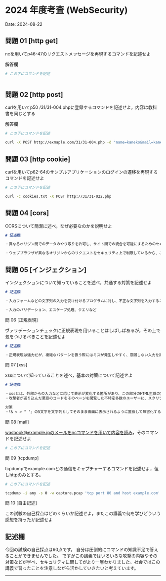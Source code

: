 # 2024 年度考査 (WebSecurity)

Date: 2024-08-22

## 問題 01 [http get]

ncを用いてp46-47のリクエストメッセージを再現するコマンドを記述せよ

解答欄

```bash
# この下にコマンドを記述



```

## 問題 02 [http post]

curlを用いてp50 /31/31-004.phpに登録するコマンドを記述せよ，内容は教科書を同じとする

解答欄

```bash
# この下にコマンドを記述

curl -X POST http://exmaple.com/31/31-004.php -d "name=kaneko&mail=kaneko@&gender="男"

```
## 問題 03 [http cookie]

curlを用いてp62-64のサンプルアプリケーションのログインの遷移を再現するコマンドを記述せよ


```bash
# この下にコマンドを記述

curl -c cookies.txt -X POST http://31/31-022.php


```
## 問題 04 [cors]

CORSについて簡潔に述べ，なぜ必要なのかを説明せよ

```md
# 記述欄

・異なるオリジン間でのデータのやり取りを許可し、サイト間での統合を可能にするためのセキュリティ機構

・ウェブブラウザが異なるオリジンからのリクエストをセキュリティ上で制限しているから、この制限を緩和し安全に異なるオリジン間で共有するため
```
## 問題 05 [インジェクション]

インジェクションについて知っていることを述べ，共通する対策を記述せよ

```md
# 記述欄

・入力フォームなどの文字列の入力を受け付けるプログラムに対し、不正な文字列を入力することでデータの改ざんや詐取を行うサイバー攻撃のひとつ

・入力のバリデーション、エスケープ処理、クエリなど

```
問 06 [正規表現]

ヴァリデーションチェックに正規表現を用いることはしばしばあるが，その上で気をつけるべきことを記述せよ

```md
# 記述欄

・正規表現は強力だが、複雑なパターンを扱う際にはミスが発生しやすく、意図しない入力を許してしまう。だから他のバリデーション手法と組み合わせることが重要。

```
問 07 [xss]

xssについて知っていることを述べ，基本の対策について記述せよ

```md
# 記述欄

・xssとは、外部からの入力などに応じて表示が変化する箇所があり、この部分のHTML生成の実装に問題があるとxssという脆弱性が生じる
・攻撃者が送り込んだ悪意のコードをそのページを閲覧した不特定多数のユーザーに、スクリプト（簡易的なプログラム）として実行させる可能性がある

対策
・「& < > " '」の5文字を文字列としてそのまま画面に表示されるように置換して無害化する

```
問 08 [mail]

wasbook@example.jpのメールをncコマンドを用いて内容を読み，そのコマンドを記述せよ

```bash
# この下にコマンドを記述


```
問 09 [tcpdump]

tcpdumpでexample.comとの通信をキャプチャーするコマンドを記述せよ，但しhttpのみとする。

```bash
# この下にコマンドを記述

tcpdump -i any -s 0 -w capture.pcap 'tcp port 80 and host example.com'


```
問 10 [自由記述]

この試験の自己採点はどのくらいか記述せよ，またこの講義で何を学びどういう感想を持ったか記述せよ

記述欄
------------------------------------------
今回の試験の自己採点は60点です。
自分は圧倒的にコマンドの知識不足で答えることができませんでした。
ですがこの講義ではいろいろな攻撃の内容やその対策などが学べ、セキュリティに関してがより一層わかりました。社会ではこの講義で習ったことを注意しながら活かしていきたいと考えています。



------------------------------------------
